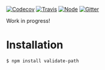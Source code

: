 [![Codecov](https://img.shields.io/codecov/c/github/ehmicky/validate-path.svg?label=tested&logo=codecov)](https://codecov.io/gh/ehmicky/validate-path) [![Travis](https://img.shields.io/badge/cross-platform-4cc61e.svg?logo=travis)](https://travis-ci.org/ehmicky/validate-path) [![Node](https://img.shields.io/node/v/validate-path.svg?logo=node.js)](https://www.npmjs.com/package/validate-path) [![Gitter](https://img.shields.io/gitter/room/ehmicky/validate-path.svg?logo=gitter)](https://gitter.im/ehmicky/validate-path)

Work in progress!

# Installation

```bash
$ npm install validate-path
```
